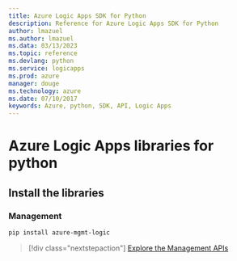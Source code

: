 ```yaml
---
title: Azure Logic Apps SDK for Python
description: Reference for Azure Logic Apps SDK for Python
author: lmazuel
ms.author: lmazuel
ms.data: 03/13/2023
ms.topic: reference
ms.devlang: python
ms.service: logicapps
ms.prod: azure
manager: douge
ms.technology: azure
ms.date: 07/10/2017
keywords: Azure, python, SDK, API, Logic Apps
---
```

# Azure Logic Apps libraries for python

## Install the libraries


### Management

```bash
pip install azure-mgmt-logic
```
> [!div class="nextstepaction"]
> [Explore the Management APIs](/python/api/overview/azure/logicapps/management)